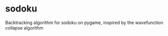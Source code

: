 # sodoku
Backtracking algorithm for sodoku on pygame, inspired by the wavefunction collapse algorithm
